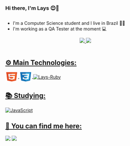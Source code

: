### Hi there, I'm Lays 😊👋
##

 <ul> 
 <li> I'm a Computer Science student and I live in Brazil 👩‍💻 </li>
 <li>  I'm working as a QA Tester at the moment 💻 </li>
  </ul>

<div align="center">
  <a href="https://github.com/LaysAlmeida">
  <img height="180em" src="https://github-readme-stats.vercel.app/api?username=LaysAlmeida&show_icons=true&theme=jolly&include_all_commits=true&count_private=true"/>
  <img height="180em" src="https://github-readme-stats.vercel.app/api/top-langs/?username=LaysAlmeida&layout=compact&langs_count=7&theme=jolly"/>
</div>


  <div style="display: inline_block"><br>
    <h2> ⚙ Main Technologies: </h2>
  <img align="center" alt="Lays-HTML" height="30" width="40" src="https://raw.githubusercontent.com/devicons/devicon/master/icons/html5/html5-original.svg">
  <img align="center" alt="Lays-CSS" height="30" width="40" src="https://raw.githubusercontent.com/devicons/devicon/master/icons/css3/css3-original.svg">
  <img align="center" alt="Lays-Ruby" height="30" width="40" src="https://cdn.jsdelivr.net/gh/devicons/devicon/icons/ruby/ruby-original.svg" /">
</div>
                                                                                                                                                                      <h2> 📚 Studying: </h2>
<div>
    <img height="30" width="40" alt="JavaScript" src="https://cdn.jsdelivr.net/gh/devicons/devicon/icons/javascript/javascript-plain.svg" />
</div>

  
                                                                                                                                                                   
<h2> 📱 You can find me here: </h2> 
<div> 
  <a href = "mailto:laysfma@gmail.com"><img src="https://img.shields.io/badge/-Gmail-%23333?style=for-the-badge&logo=gmail&logoColor=white" "mailto:laysfma@gmail.com" target="_blank"></a>
  <a href="https://www.linkedin.com/in/lays-almeida-7078a5213/" target="_blank"><img src="https://img.shields.io/badge/-LinkedIn-%230077B5?style=for-the-badge&logo=linkedin&logoColor=white" target="_blank"></a> 
 
 
</div>
